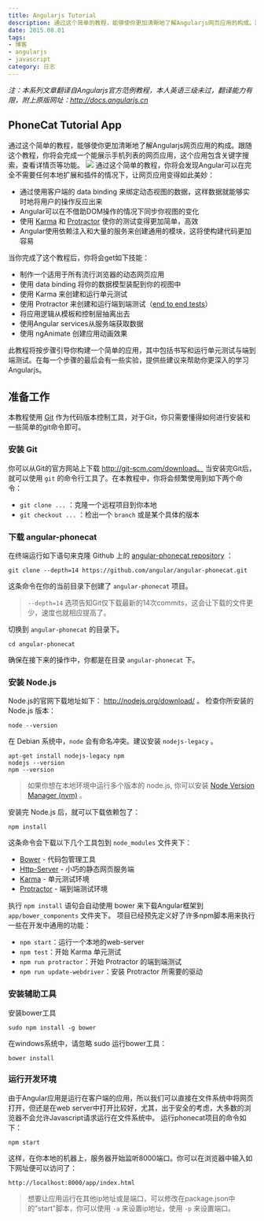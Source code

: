 ```yaml
---
title: Angularjs Tutorial
description: 通过这个简单的教程，能够使你更加清晰地了解Angularjs网页应用的构成。跟随这个教程，你将会完成一个能展示手机列表的网页应用，这个应用包含关键字搜索，查看详情页等功能。
date: 2015.08.01
tags:
- 博客
- angularjs
- javascript
category: 日志
---
```


_注：本系列文章翻译自Angularjs官方范例教程，本人英语三级未过，翻译能力有限，附上原版网址：http://docs.angularjs.cn_

## PhoneCat Tutorial App
通过这个简单的教程，能够使你更加清晰地了解Angularjs网页应用的构成。跟随这个教程，你将会完成一个能展示手机列表的网页应用，这个应用包含关键字搜索，查看详情页等功能。
![](/img/angularjs_tutorial/catalog_screen.png)
通过这个简单的教程，你将会发现Angular可以在完全不需要任何本地扩展和插件的情况下，让网页应用变得如此美妙：
 * 通过使用客户端的 data binding 来绑定动态视图的数据，这样数据就能够实时地将用户的操作反应出来
 * Angular可以在不借助DOM操作的情况下同步你视图的变化
 * 使用 [Karma](http://karma-runner.github.io/0.13/index.html) 和 [Protractor](http://www.protractortest.org) 使你的测试变得更加简单，高效
 * Angular使用依赖注入和大量的服务来创建通用的模块，这将使构建代码更加容易

当你完成了这个教程后，你将会get如下技能：
 * 制作一个适用于所有流行浏览器的动态网页应用
 * 使用 data binding 将你的数据模型装配到你的视图中
 * 使用 Karma 来创建和运行单元测试
 * 使用 Protractor 来创建和运行端到端测试（[end to end tests](http://www.exforsys.com/tutorials/testing-types/end-to-end-testing.html)）
 * 将应用逻辑从模板和控制层抽离出去
 * 使用Angular services从服务端获取数据
 * 使用 ngAnimate 创建应用动画效果

此教程将按步骤引导你构建一个简单的应用，其中包括书写和运行单元测试与端到端测试。在每一个步骤的最后会有一些实验，提供些建议来帮助你更深入的学习Angularjs。

## 准备工作
本教程使用 [Git][Git] 作为代码版本控制工具，对于Git，你只需要懂得如何进行安装和一些简单的git命令即可。

### 安装 Git
你可以从Git的官方网站上下载 http://git-scm.com/download。 当安装完Git后，就可以使用 `git` 的命令行工具了。在本教程中，你将会频繁使用到如下两个命令：
 * `git clone ...` ：克隆一个远程项目到你本地
 * `git checkout ...` ：检出一个 `branch` 或是某个具体的版本

### 下载 angular-phonecat
在终端运行如下语句来克隆 Github 上的 [angular-phonecat repository][angular-phonecat repository] ：
    
    git clone --depth=14 https://github.com/angular/angular-phonecat.git

这条命令在你的当前目录下创建了 `angular-phonecat` 项目。
 > `--depth=14` 选项告知Git仅下载最新的14次commits，这会让下载的文件更少，速度也就相应提高了。

切换到 `angular-phonecat` 的目录下。

    cd angular-phonecat

确保在接下来的操作中，你都是在目录 `angular-phonecat` 下。

### 安装 Node.js
Node.js的官网下载地址如下： http://nodejs.org/download/ 。
检查你所安装的 Node.js 版本：

    node --version

在 Debian 系统中，`node` 会有命名冲突。建议安装 `nodejs-legacy` 。

    apt-get install nodejs-legacy npm 
    nodejs --version
    npm --version

 > 如果你想在本地环境中运行多个版本的 node.js, 你可以安装 [Node Version Manager (nvm)][nvm] 。

安装完 Node.js 后，就可以下载依赖包了：
    
    npm install

这条命令会下载以下几个工具包到 `node_modules` 文件夹下：
 * [Bower](http://bower.io/) - 代码包管理工具
 * [Http-Server](https://github.com/nodeapps/http-server) - 小巧的静态网页服务端
 * [Karma](https://github.com/karma-runner/karma) - 单元测试环境
 * [Protractor](https://github.com/angular/protractor) - 端到端测试环境

执行 `npm install` 语句会自动使用 bower 来下载Angular框架到 `app/bower_components` 文件夹下。
项目已经预先定义好了许多npm脚本用来执行一些在开发中通用的功能：
 * `npm start`：运行一个本地的web-server
 * `npm test`：开始 Karma 单元测试
 * `npm run protractor`：开始 Protractor 的端到端测试
 * `npm run update-webdriver`：安装 Protractor 所需要的驱动

### 安装辅助工具
安装bower工具
    
    sudo npm install -g bower

在windows系统中，请忽略 sudo
运行bower工具：

    bower install

### 运行开发环境
由于Angular应用是运行在客户端的应用，所以我们可以直接在文件系统中将网页打开，但还是在web server中打开比较好，尤其，出于安全的考虑，大多数的浏览器不会允许Javascript请求运行在文件系统中。
运行phonecat项目的命令如下：

    npm start

这样，在你本地的机器上，服务器开始监听8000端口。你可以在浏览器中输入如下网址便可以访问了：
    
    http://localhost:8000/app/index.html

 > 想要让应用运行在其他ip地址或是端口，可以修改在package.json中的"start"脚本，你可以使用 `-a` 来设置ip地址，使用 `-p` 来设置端口。


[nvm]:https://github.com/creationix/nvm
[angular-phonecat repository]:https://github.com/angular/angular-phonecat 
[Git]:http://git-scm.com 